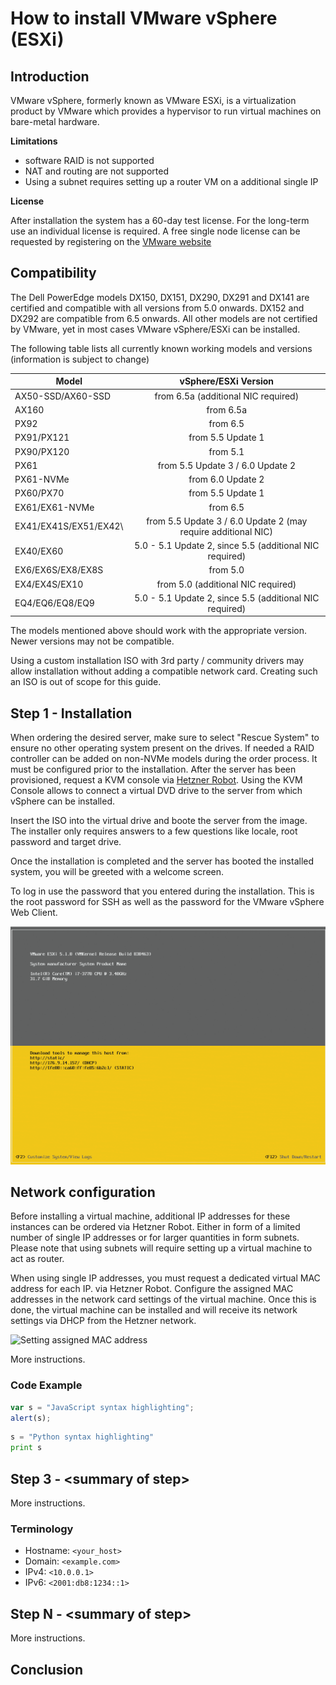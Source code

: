# How to install VMware vSphere (ESXi)

## Introduction

VMware vSphere, formerly known as VMware ESXi, is a virtualization product by
VMware which provides a hypervisor to run virtual machines on bare-metal
hardware.

**Limitations**

* software RAID is not supported
* NAT and routing are not supported
* Using a subnet requires setting up a router VM on a additional single IP

**License**

After installation the system has a 60-day test license. For the long-term use
an individual license is required. A free single node license can be requested
by registering on the [VMware website](https://www.vmware.com/products/vsphere-hypervisor.html)

## Compatibility

The Dell PowerEdge models DX150, DX151, DX290, DX291  and DX141 are certified
and compatible with all versions from 5.0 onwards. DX152 and DX292 are
compatible from 6.5 onwards.
All other models are not certified by VMware, yet in most cases VMware vSphere/ESXi can be
installed.

The following table lists all currently known working models and versions
(information is subject to change)

| Model                             | vSphere/ESXi Version              |
|-----------------------------------|:---------------------------------:|
| AX50-SSD/AX60-SSD                 | from 6.5a (additional NIC required) |
| AX160                             | from 6.5a                         |
| PX92                              | from 6.5                          |
| PX91/PX121                        | from 5.5 Update 1                 |
| PX90/PX120                        | from 5.1                          |
| PX61                              | from 5.5 Update 3 / 6.0 Update 2  |
| PX61-NVMe                         | from 6.0 Update 2                 |
| PX60/PX70                         | from 5.5 Update 1                 |
| EX61/EX61-NVMe                    | from 6.5                          |
| EX41/EX41S/EX51/EX42\             | from 5.5 Update 3 / 6.0 Update 2 (may require additional NIC)
| EX40/EX60                         | 5.0 - 5.1 Update 2, since 5.5 (additional NIC required)
| EX6/EX6S/EX8/EX8S                 | from 5.0                          |
| EX4/EX4S/EX10                     | from 5.0 (additional NIC required)    |
| EQ4/EQ6/EQ8/EQ9                   | 5.0 - 5.1 Update 2, since 5.5 (additional NIC required) |


The models mentioned above should work with the appropriate version.
Newer versions may not be compatible.

Using a custom installation ISO with 3rd party / community drivers may allow
installation without adding a compatible network card. Creating such an ISO is
out of scope for this guide.

## Step 1 - Installation

When ordering the desired server, make sure to select "Rescue System" to ensure
no other operating system present on the drives. If needed a RAID controller
can be added on non-NVMe models during the order process.  It must be
configured prior to the installation. After the server has been provisioned,
request a KVM console via [Hetzner Robot](https://robot.your-server.de). Using
the KVM Console allows to connect a virtual DVD drive to the server from which
vSphere can be installed.

Insert the ISO into the virtual drive and boote the server from the image.  The
installer only requires answers to a few questions like locale, root password
and target drive.

Once the installation is completed and the server has booted the installed system, you will be greeted
with a welcome screen.

To log in use the password that you entered during the installation. This is
the root password for SSH as well as the password for the VMware vSphere Web Client.

![vSphere installed](../assets/VMwarevSphereInstallationSetup_installed.png "vSphere installed")

## Network configuration

Before installing a virtual machine, additional IP addresses for these
instances can be ordered via Hetzner Robot.  Either in form of a limited number
of single IP addresses or for larger quantities in form subnets. Please note
that using subnets will require setting up a virtual machine to act as router.

When using single IP addresses, you must request a dedicated virtual MAC address for each IP.
via Hetzner Robot. Configure the assigned MAC addresses in the network card settings
of the virtual machine. Once this is done, the virtual machine can be installed and will receive
its network settings via DHCP from the Hetzner network.

![Setting assigned MAC address](../asssets/VMwarevSphereInstallationSetup_assign_mac.png)

More instructions.
### Code Example
```javascript
var s = "JavaScript syntax highlighting";
alert(s);
```
 
```python
s = "Python syntax highlighting"
print s
```

## Step 3 - &lt;summary of step>

More instructions.

### Terminology
* Hostname: `<your_host>`
* Domain: `<example.com>`
* IPv4: `<10.0.0.1>`
* IPv6: `<2001:db8:1234::1>`

## Step N - &lt;summary of step>

More instructions.

## Conclusion

<!--
At the end of your tutorial, once the user has completed all steps, you can add a short conclusion.
Summarize what the user has done, and maybe suggest different courses of action they can now take.
-->
